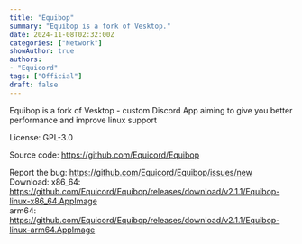 ```yaml
---
title: "Equibop"
summary: "Equibop is a fork of Vesktop."
date: 2024-11-08T02:32:00Z
categories: ["Network"]
showAuthor: true
authors:
- "Equicord"
tags: ["Official"]
draft: false
---
```


Equibop is a fork of Vesktop - custom Discord App aiming to give you better performance and improve linux support

License: GPL-3.0

Source code: <https://github.com/Equicord/Equibop>

Report the bug: <https://github.com/Equicord/Equibop/issues/new>  
Download: x86_64: <https://github.com/Equicord/Equibop/releases/download/v2.1.1/Equibop-linux-x86_64.AppImage>  
            arm64: <https://github.com/Equicord/Equibop/releases/download/v2.1.1/Equibop-linux-arm64.AppImage>
